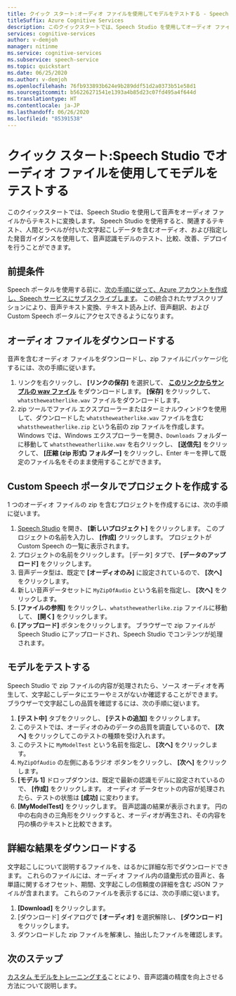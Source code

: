 ```yaml
---
title: クイック スタート:オーディオ ファイルを使用してモデルをテストする - Speech Studio
titleSuffix: Azure Cognitive Services
description: このクイックスタートでは、Speech Studio を使用してオーディオ ファイルで音声認識をテストします。
services: cognitive-services
author: v-demjoh
manager: nitinme
ms.service: cognitive-services
ms.subservice: speech-service
ms.topic: quickstart
ms.date: 06/25/2020
ms.author: v-demjoh
ms.openlocfilehash: 76fb933893b624e9b289ddf51d2a0373b51e58d1
ms.sourcegitcommit: b56226271541e1393a4b85d23c07fd495a4f644d
ms.translationtype: HT
ms.contentlocale: ja-JP
ms.lasthandoff: 06/26/2020
ms.locfileid: "85391538"
---
```

# <a name="quickstart-test-a-model-using-an-audio-file-in-speech-studio"></a>クイック スタート:Speech Studio でオーディオ ファイルを使用してモデルをテストする

このクイックスタートでは、Speech Studio を使用して音声をオーディオ ファイルからテキストに変換します。 Speech Studio を使用すると、関連するテキスト、人間とラベルが付いた文字起こしデータを含むオーディオ、および指定した発音ガイダンスを使用して、音声認識モデルのテスト、比較、改善、デプロイを行うことができます。

## <a name="prerequisites"></a>前提条件

Speech ポータルを使用する前に、[次の手順に従って、Azure アカウントを作成し、Speech サービスにサブスクライブします](../how-to-custom-speech.md#set-up-your-azure-account)。 この統合されたサブスクリプションにより、音声テキスト変換、テキスト読み上げ、音声翻訳、および Custom Speech ポータルにアクセスできるようになります。

## <a name="download-an-audio-file"></a>オーディオ ファイルをダウンロードする

音声を含むオーディオ ファイルをダウンロードし、zip ファイルにパッケージ化するには、次の手順に従います。

1. リンクを右クリックし、 **[リンクの保存]** を選択して、 **[このリンクからサンプルの wav ファイル](https://raw.githubusercontent.com/Azure-Samples/cognitive-services-speech-sdk/f9807b1079f3a85f07cbb6d762c6b5449d536027/samples/cpp/windows/console/samples/whatstheweatherlike.wav)** をダウンロードします。 **[保存]** をクリックして、`whatstheweatherlike.wav` ファイルをダウンロードします。
2. zip ツールでファイル エクスプローラーまたはターミナルウィンドウを使用して、ダウンロードした `whatstheweatherlike.wav` ファイルを含む `whatstheweatherlike.zip` という名前の zip ファイルを作成します。 Windows では、Windows エクスプローラーを開き、`Downloads` フォルダーに移動して `whatstheweatherliike.wav` を右クリックし、 **[送信先]** をクリックして、 **[圧縮 (zip 形式) フォルダー]** をクリックし、Enter キーを押して既定のファイル名をそのまま使用することができます。

## <a name="create-a-project-in-the-custom-speech-portal"></a>Custom Speech ポータルでプロジェクトを作成する

1 つのオーディオ ファイルの zip を含むプロジェクトを作成するには、次の手順に従います。

1. [Speech Studio](https://speech.microsoft.com/) を開き、 **[新しいプロジェクト]** をクリックします。 このプロジェクトの名前を入力し、 **[作成]** クリックします。 プロジェクトが Custom Speech の一覧に表示されます。
2. プロジェクトの名前をクリックします。 [データ] タブで、 **[データのアップロード]** をクリックします。
3. 音声データ型は、既定で **[オーディオのみ]** に設定されているので、 **[次へ]** をクリックします。
4. 新しい音声データセットに `MyZipOfAudio` という名前を指定し、 **[次へ]** をクリックします。
5. **[ファイルの参照]** をクリックし、`whatstheweatherlike.zip` ファイルに移動して、 **[開く]** をクリックします。
6. **[アップロード]** ボタンをクリックします。 ブラウザーで zip ファイルが Speech Studio にアップロードされ、Speech Studio でコンテンツが処理されます。

## <a name="test-a-model"></a>モデルをテストする

Speech Studio で zip ファイルの内容が処理されたら、ソース オーディオを再生して、文字起こしデータにエラーやミスがないか確認することができます。 ブラウザーで文字起こしの品質を確認するには、次の手順に従います。

1. **[テスト中]** タブをクリックし、 **[テストの追加]** をクリックします。
2. このテストでは、オーディオのみのデータの品質を調査しているので、 **[次へ]** をクリックしてこのテストの種類を受け入れます。
3. このテストに `MyModelTest` という名前を指定し、 **[次へ]** をクリックします。
4. `MyZipOfAudio` の左側にあるラジオ ボタンをクリックし、 **[次へ]** をクリックします。
5. **[モデル 1]** ドロップダウンは、既定で最新の認識モデルに設定されているので、 **[作成]** をクリックします。 オーディオ データセットの内容が処理されたら、テストの状態は **[成功]** に変わります。
6. **[MyModelTest]** をクリックします。 音声認識の結果が表示されます。 円の中の右向きの三角形をクリックすると、オーディオが再生され、その内容を円の横のテキストと比較できます。

## <a name="download-detailed-results"></a>詳細な結果をダウンロードする

文字起こしについて説明するファイルを、はるかに詳細な形でダウンロードできます。 これらのファイルには、オーディオ ファイル内の語彙形式の音声と、各単語に関するオフセット、期間、文字起こしの信頼度の詳細を含む JSON ファイルが含まれます。 これらのファイルを表示するには、次の手順に従います。

1. **[Download]** をクリックします。
2. [ダウンロード] ダイアログで **[オーディオ]** を選択解除し、 **[ダウンロード]** をクリックします。
3. ダウンロードした zip ファイルを解凍し、抽出したファイルを確認します。

## <a name="next-steps"></a>次のステップ

[カスタム モデルをトレーニングする](../how-to-custom-speech-test-and-train.md)ことにより、音声認識の精度を向上させる方法について説明します。
